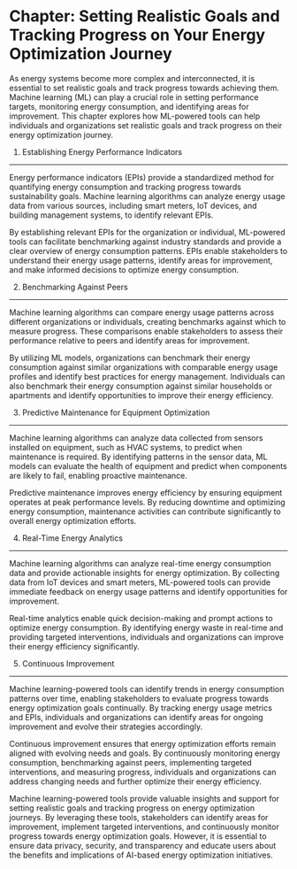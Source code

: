 Chapter: Setting Realistic Goals and Tracking Progress on Your Energy Optimization Journey
==========================================================================================

As energy systems become more complex and interconnected, it is essential to set realistic goals and track progress towards achieving them. Machine learning (ML) can play a crucial role in setting performance targets, monitoring energy consumption, and identifying areas for improvement. This chapter explores how ML-powered tools can help individuals and organizations set realistic goals and track progress on their energy optimization journey.

1. Establishing Energy Performance Indicators
---------------------------------------------

Energy performance indicators (EPIs) provide a standardized method for quantifying energy consumption and tracking progress towards sustainability goals. Machine learning algorithms can analyze energy usage data from various sources, including smart meters, IoT devices, and building management systems, to identify relevant EPIs.

By establishing relevant EPIs for the organization or individual, ML-powered tools can facilitate benchmarking against industry standards and provide a clear overview of energy consumption patterns. EPIs enable stakeholders to understand their energy usage patterns, identify areas for improvement, and make informed decisions to optimize energy consumption.

2. Benchmarking Against Peers
-----------------------------

Machine learning algorithms can compare energy usage patterns across different organizations or individuals, creating benchmarks against which to measure progress. These comparisons enable stakeholders to assess their performance relative to peers and identify areas for improvement.

By utilizing ML models, organizations can benchmark their energy consumption against similar organizations with comparable energy usage profiles and identify best practices for energy management. Individuals can also benchmark their energy consumption against similar households or apartments and identify opportunities to improve their energy efficiency.

3. Predictive Maintenance for Equipment Optimization
----------------------------------------------------

Machine learning algorithms can analyze data collected from sensors installed on equipment, such as HVAC systems, to predict when maintenance is required. By identifying patterns in the sensor data, ML models can evaluate the health of equipment and predict when components are likely to fail, enabling proactive maintenance.

Predictive maintenance improves energy efficiency by ensuring equipment operates at peak performance levels. By reducing downtime and optimizing energy consumption, maintenance activities can contribute significantly to overall energy optimization efforts.

4. Real-Time Energy Analytics
-----------------------------

Machine learning algorithms can analyze real-time energy consumption data and provide actionable insights for energy optimization. By collecting data from IoT devices and smart meters, ML-powered tools can provide immediate feedback on energy usage patterns and identify opportunities for improvement.

Real-time analytics enable quick decision-making and prompt actions to optimize energy consumption. By identifying energy waste in real-time and providing targeted interventions, individuals and organizations can improve their energy efficiency significantly.

5. Continuous Improvement
-------------------------

Machine learning-powered tools can identify trends in energy consumption patterns over time, enabling stakeholders to evaluate progress towards energy optimization goals continually. By tracking energy usage metrics and EPIs, individuals and organizations can identify areas for ongoing improvement and evolve their strategies accordingly.

Continuous improvement ensures that energy optimization efforts remain aligned with evolving needs and goals. By continuously monitoring energy consumption, benchmarking against peers, implementing targeted interventions, and measuring progress, individuals and organizations can address changing needs and further optimize their energy efficiency.

Machine learning-powered tools provide valuable insights and support for setting realistic goals and tracking progress on energy optimization journeys. By leveraging these tools, stakeholders can identify areas for improvement, implement targeted interventions, and continuously monitor progress towards energy optimization goals. However, it is essential to ensure data privacy, security, and transparency and educate users about the benefits and implications of AI-based energy optimization initiatives.
